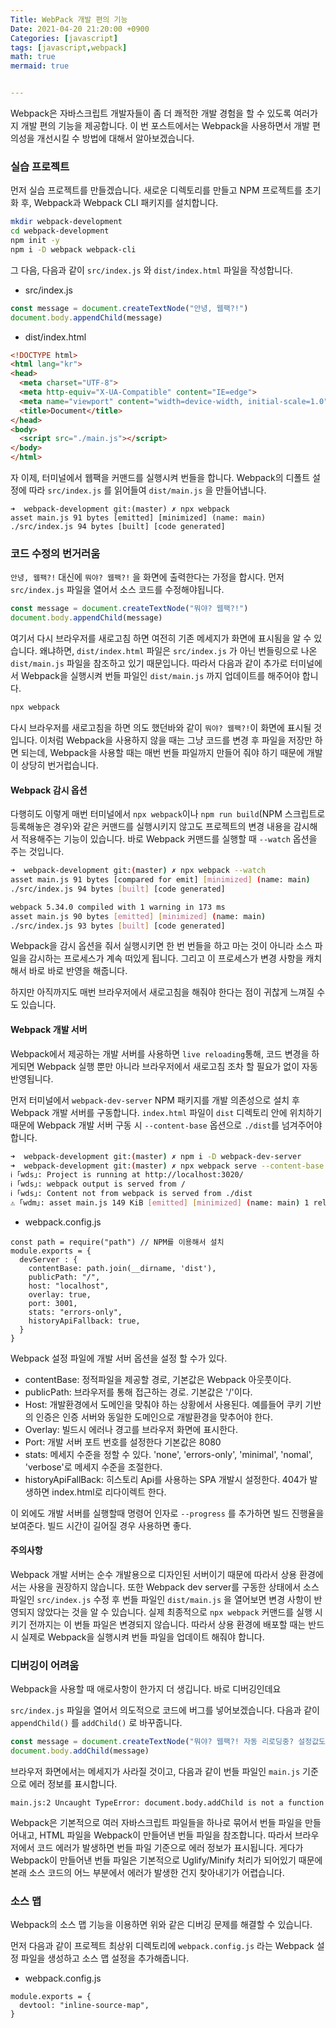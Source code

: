 ```yaml
---
Title: WebPack 개발 편의 기능
Date: 2021-04-20 21:20:00 +0900
Categories: [javascript]
tags: [javascript,webpack]
math: true
mermaid: true


---
```


Webpack은 자바스크립트 개발자들이 좀 더 쾌적한 개발 경험을 할 수 있도록 여러가지 개발 편의 기능을 제공합니다. 이 번 포스트에서는 Webpack을 사용하면서 개발 편의성을 개선시킬 수 방법에 대해서 알아보겠습니다.



### 실습 프로젝트

먼저 실습 프로젝트를 만들겠습니다. 새로운 디렉토리를 만들고 NPM 프로젝트를 초기화 후, Webpack과  Webpack CLI 패키지를 설치합니다.

```bash
mkdir webpack-development
cd webpack-development
npm init -y
npm i -D webpack webpack-cli
```

그 다음, 다음과 같이 `src/index.js` 와 `dist/index.html` 파일을 작성합니다.

- src/index.js

```javascript
const message = document.createTextNode("안녕, 웹팩?!")
document.body.appendChild(message)
```

- dist/index.html

```html
<!DOCTYPE html>
<html lang="kr">
<head>
  <meta charset="UTF-8">
  <meta http-equiv="X-UA-Compatible" content="IE=edge">
  <meta name="viewport" content="width=device-width, initial-scale=1.0">
  <title>Document</title>
</head>
<body>
  <script src="./main.js"></script>
</body>
</html>
```

자 이제, 터미널에서 웹팩을 커맨드를 실행시켜 번들을 합니다. Webpack의 디폴트 설정에 따라 `src/index.js` 를 읽어들여 `dist/main.js` 을 만들어냅니다.

```
➜  webpack-development git:(master) ✗ npx webpack
asset main.js 91 bytes [emitted] [minimized] (name: main)
./src/index.js 94 bytes [built] [code generated]
```



### 코드 수정의 번거러움

`안녕, 웹팩?!` 대신에 `뭐야? 웹팩?!` 을 화면에 출력한다는 가정을 합시다.
먼저 `src/index.js` 파일을 열어서 소스 코드를 수정해야됩니다.

```javascript
const message = document.createTextNode("뭐야? 웹팩?!")
document.body.appendChild(message)
```

여기서 다시 브라우저를 새로고침 하면 여전히 기존 메세지가 화면에 표시됨을 알 수 있습니다. 왜냐하면, `dist/index.html` 파일은 `src/index.js` 가 아닌 번들링으로 나온 `dist/main.js` 파일을 참조하고 있기 때문입니다. 따라서 다음과 같이 추가로 터미널에서 Webpack을 실행시켜 번들 파일인 `dist/main.js` 까지 업데이트를 해주어야 합니다.

```bash
npx webpack
```

다시 브라우저를 새로고침을 하면 의도 했던바와 같이 `뭐야? 웹팩?!`이 화면에 표시될 것입니다. 이처럼 Webpack을 사용하지 않을 때는 그냥 코드를 변경 후 파일을 저장만 하면 되는데, Webpack을 사용할 때는 매번 번들 파일까지 만들어 줘야 하기 때문에 개발이 상당히 번거럽습니다.



#### Webpack 감시 옵션

다행히도 이렇게 매번 터미널에서 `npx webpack`이나 `npm run build`(NPM 스크립트로 등록해놓은 경우)와 같은 커맨드를 실행시키지 않고도 프로젝트의 변경 내용을 감시해서 적용해주는 기능이 있습니다. 바로 Webpack 커맨드를 실행할 때 `--watch` 옵션을 주는 것입니다.

```bash
➜  webpack-development git:(master) ✗ npx webpack --watch
asset main.js 91 bytes [compared for emit] [minimized] (name: main)
./src/index.js 94 bytes [built] [code generated]

webpack 5.34.0 compiled with 1 warning in 173 ms
asset main.js 90 bytes [emitted] [minimized] (name: main)
./src/index.js 93 bytes [built] [code generated]
```

Webpack을 감시 옵션을 줘서 실행시키면 한 번 번들을 하고 마는 것이 아니라 소스 파일을 감시하는 프로세스가 계속 떠있게 됩니다. 그리고 이 프로세스가 변경 사항을 캐치해서 바로 바로 반영을 해줍니다.

하지만 아직까지도 매번 브라우저에서 새로고침을 해줘야 한다는 점이 귀찮게 느껴질 수도 있습니다.



#### Webpack 개발 서버

Webpack에서 제공하는 개발 서버를 사용하면 `live reloading`통해, 코드 변경을 하게되면 Webpack 실행 뿐만 아니라 브라우저에서 새로고침 조차 할 필요가 없이 자동 반영됩니다.

먼저 터미널에서 `webpack-dev-server` NPM 패키지를 개발 의존성으로 설치 후 Webpack 개발 서버를 구동합니다. `index.html` 파일이 `dist` 디렉토리 안에 위치하기 때문에 Webpack 개발 서버 구동 시 `--content-base` 옵션으로 `./dist`를 넘겨주어야 합니다.

```bash
➜  webpack-development git:(master) ✗ npm i -D webpack-dev-server
➜  webpack-development git:(master) ✗ npx webpack serve --content-base ./dist --port 3020
ℹ ｢wds｣: Project is running at http://localhost:3020/
ℹ ｢wds｣: webpack output is served from /
ℹ ｢wds｣: Content not from webpack is served from ./dist
⚠ ｢wdm｣: asset main.js 149 KiB [emitted] [minimized] (name: main) 1 related asset
```

- webpack.config.js

```
const path = require("path") // NPM를 이용해서 설치
module.exports = {
  devServer : {
    contentBase: path.join(__dirname, 'dist'),
    publicPath: "/",
    host: "localhost",
    overlay: true,
    port: 3001,
    stats: "errors-only",
    historyApiFallback: true,
  }
}
```

Webpack 설정 파일에 개발 서버 옵션을 설정 할 수가 있다.

- contentBase: 정적파일을 제공할 경로, 기본값은 Webpack 아웃풋이다.
- publicPath: 브라우저를 통해 접근하는 경로. 기본값은 '/'이다.
- Host: 개발환경에서 도메인을 맞춰야 하는 상황에서 사용된다. 예를들어 쿠키 기반의 인증은 인증 서버와 동일한 도메인으로 개발환경을 맞추어야 한다. 
- Overlay: 빌드시 에러나 경고를 브라우저 화면에 표시한다.
- Port: 개발 서버 포트 번호를 설정한다 기본값은 8080
- stats: 메세지 수준을 정할 수 있다. 'none', 'errors-only', 'minimal', 'nomal', 'verbose'로 메세지 수준을 조절한다.
- historyApiFallBack: 히스토리 Api를 사용하는 SPA 개발시 설정한다. 404가 발생하면 index.html로 리다이렉트 한다.

이 외에도 개발 서버를 실행할때 명령어 인자로 `--progress` 를 추가하면 빌드 진행율을 보여준다. 빌드 시간이 길어질 경우 사용하면 좋다.

#### 주의사항

Webpack 개발 서버는 순수 개발용으로 디자인된 서버이기 때문에 따라서 상용 환경에서는 사용을 권장하지 않습니다. 또한 Webpack dev server를 구동한 상태에서 소스 파일인 `src/index.js` 수정 후 번들 파일인 `dist/main.js` 을 열어보면 변경 사항이 반영되지 않았다는 것을 알 수 있습니다. 실제 최종적으로 `npx webpack` 커맨드를 실행 시키기 전까지는 이 번들 파일은 변경되지 않습니다. 따라서 상용 환경에 배포할 때는 반드시 실제로 Webpack을 실행시켜 번들 파일을 업데이트 해줘야 합니다.



### 디버깅이 어려움

Webpack을 사용할 때 애로사항이 한가지 더 생깁니다. 바로 디버깅인데요

`src/index.js` 파일을 열어서 의도적으로 코드에 버그를 넣어보겠습니다. 다음과 같이 `appendChild()` 를 `addChild()` 로 바꾸줍니다.

```javascript
const message = document.createTextNode("뭐야? 웹팩?! 자동 리로딩중? 설정값도 적용 되었는감?")
document.body.addChild(message)
```

브라우저 화면에서는 메세지가 사라질 것이고, 다음과 같이 번들 파일인 `main.js` 기준으로 에러 정보를 표시합니다.

```
main.js:2 Uncaught TypeError: document.body.addChild is not a function 
```

Webpack은 기본적으로 여러 자바스크립트 파일들을 하나로 묶어서 번들 파일을 만들어내고, HTML 파일을 Webpack이 만들어낸 번들 파일을 참조합니다. 따라서 브라우저에서 코드 에러가 발생하면 번들 파일 기준으로 에러 정보가 표시됩니다. 게다가 Webpack이 만들어낸 번들 파일은 기본적으로 Uglify/Minify 처리가 되어있기 때문에 본래 소스 코드의 어느 부분에서 에러가 발생한 건지 찾아내기가 어렵습니다.



### 소스 맵

Webpack의 소스 맵 기능을 이용하면 위와 같은 디버깅 문제를 해결할 수 있습니다.

먼저 다음과 같이 프로젝트 최상위 디렉토리에 `webpack.config.js` 라는 Webpack 설정 파일을 생성하고 소스 맵 설정을 추가해줍니다. 

- webpack.config.js

```
module.exports = {
  devtool: "inline-source-map",
}
```

